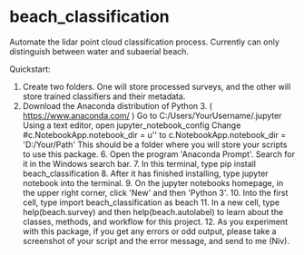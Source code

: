 # beach_classification
Automate the lidar point cloud classification process. Currently can only distinguish between water and subaerial beach.

Quickstart:

  1. Create two folders. One will store processed surveys, and the other will store trained classifiers and their metadata.
  2. Download the Anaconda distribution of Python 3. ( https://www.anaconda.com/ )
   		Go to C:/Users/YourUsername/.jupyter
   		Using a text editor, open jupyter_notebook_config
   		Change 
							#c.NotebookApp.notebook_dir = u''
				to
							c.NotebookApp.notebook_dir = 'D:/Your/Path'
				This should be a folder where you will store your scripts to use this package.
	6. Open the program 'Anaconda Prompt'. Search for it in the Windows search bar.
	7. In this terminal, type 
							pip install beach_classification
	8. After it has finished installing, type 
							jupyter notebook
		 into the terminal. 
	9. On the jupyter notebooks homepage, in the upper right corner, click 'New' and then 'Python 3'.
	10. Into the first cell, type 
							import beach_classification as beach
	11. In a new cell, type
							help(beach.survey)
			and then
							help(beach.autolabel)
			to learn about the classes, methods, and workflow for this project. 
	12. As you experiment with this package, if you get any errors or odd output, 
			please take a screenshot of your script and the error message, and send to me (Niv).
	
